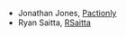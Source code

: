 - Jonathan Jones, [Pactionly](https://github.com/Pactionly)
- Ryan Saitta, [RSaitta](https://github.com/RSaitta)
